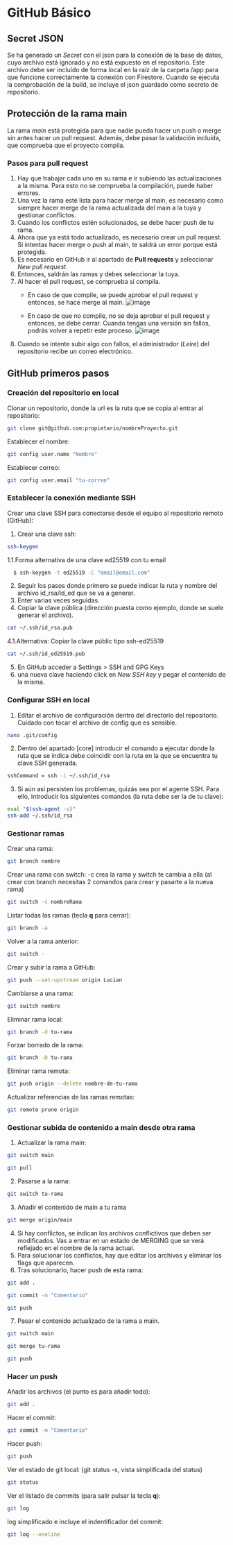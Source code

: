 # GitHub Básico
## Secret JSON
Se ha generado un _Secret_ con el json para la conexión de la base de datos, cuyo archivo está ignorado y no está expuesto en el repositorio. Este archivo debe ser incluído de forma local en la raíz de la carpeta /app para que funcione correctamente la conexión con Firestore. Cuando se ejecuta la comprobación de la build, se incluye el json guardado como secreto de repositorio.

## Protección de la rama main
La rama _main_ está protegida para que nadie pueda hacer un push o merge sin antes hacer un pull request. Además, debe pasar la validación incluída, que comprueba que el proyecto compila.
### Pasos para pull request
1. Hay que trabajar cada uno en su rama e ir subiendo las actualizaciones a la misma. Para esto no se comprueba la compilación, puede haber errores.
2. Una vez la rama esté lista para hacer merge al main, es necesario como siempre hacer merge de la rama actualizada del main a la tuya y gestionar conflictos.
3. Cuando los conflictos estén solucionados, se debe hacer push de tu rama.
4. Ahora que ya está todo actualizado, es necesario crear un pull request. Si intentas hacer merge o push al main, te saldrá un error porque está protegida.
5. Es necesario en GitHub ir al apartado de **Pull requests** y seleccionar _New pull request_.
6. Entonces, saldrán las ramas y debes seleccionar la tuya.
7. Al hacer el pull request, se comprueba si compila.
      - En caso de que compile, se puede aprobar el pull request y entonces, se hace merge al main.
        ![image](https://github.com/user-attachments/assets/e67f8ff1-a20b-4768-96da-5c366f3623fc)

      - En caso de que no compile, no se deja aprobar el pull request y entonces, se debe cerrar. Cuando tengas una versión sin fallos, podrás volver a repetir este proceso.
        ![image](https://github.com/user-attachments/assets/146300a4-3b95-4e8c-ab55-a6e27ab77fc7)
8. Cuando se intente subir algo con fallos, el administrador (_Leire_) del repositorio recibe un correo electrónico.

## GitHub primeros pasos
### Creación del repositorio en local
Clonar un repositorio, donde la url es la ruta que se copia al entrar al repositorio:
```bash
git clone git@github.com:propietario/nombreProyecto.git
```
Establecer el nombre:
```bash
git config user.name "Nombre"
```
Establecer correo:
```bash
git config user.email "tu-correo"
```
### Establecer la conexión mediante SSH
Crear una clave SSH para conectarse desde el equipo al repositorio remoto (GitHub):
1. Crear una clave ssh:
```bash
ssh-keygen
```
1.1.Forma alternativa de  una clave ed25519 con tu email
```bash
  $ ssh-keygen -t ed25519 -C "email@email.com"
```
2. Seguir los pasos donde primero se puede indicar la ruta y nombre del archivo id_rsa/id_ed que se va a generar.
3. Enter varias veces seguidas.
4. Copiar la clave pública (dirección puesta como ejemplo, donde se suele generar el archivo).
```bash
cat ~/.ssh/id_rsa.pub
```
4.1.Alternativa: Copiar la clave públic tipo ssh-ed25519
```bash
cat ~/.ssh/id_ed25519.pub
```
5. En GitHub acceder a Settings > SSH and GPG Keys
6.  una nueva clave haciendo click en _New SSH key_ y pegar el contenido de la misma.

### Configurar SSH en local
1. Editar el archivo de configuración dentro del directorio del repositorio. Cuidado con tocar el archivo de config que es sensible.
```bash
nano .git/config
``` 
2. Dentro del apartado [core] introducir el comando a ejecutar donde la ruta que se indica debe coincidir con la ruta en la que se encuentra tu clave SSH generada.
```bash
sshCommand = ssh -i ~/.ssh/id_rsa
``` 
3. Si aún así persisten los problemas, quizás sea por el agente SSH. Para ello, introducir los siguientes comandos (la ruta debe ser la de tu clave):
```bash
eval "$(ssh-agent -s)"
ssh-add ~/.ssh/id_rsa
``` 

### Gestionar ramas
Crear una rama:
```bash
git branch nombre
```
Crear una rama con switch: -c crea la rama y switch te cambia a ella (al crear con branch necesitas 2 comandos para crear y pasarte a la nueva rama)
```bash
git switch -c nombreRama
```
Listar todas las ramas (tecla **q** para cerrar):
```bash
git branch -a
```
Volver a la rama anterior:
```bash
git switch -
```
Crear y subir la rama a GitHub:
```bash
git push --set-upstream origin Lucian
```
Cambiarse a una rama:
```bash
git switch nombre
```
Eliminar rama local:
```bash
git branch -d tu-rama
```
Forzar borrado de la rama:
```bash
git branch -D tu-rama
```
Eliminar rama remota:
```bash
git push origin --delete nombre-de-tu-rama
```
Actualizar referencias de las ramas remotas:
```bash
git remote prune origin
```

### Gestionar subida de contenido a main desde otra rama
1. Actualizar la rama main:
```bash
git switch main
```
```bash
git pull
```
2. Pasarse a la rama:
```bash
git switch tu-rama
```
3. Añadir el contenido de main a tu rama
```bash
git merge origin/main
```
4. Si hay conflictos, se indican los archivos conflictivos que deben ser modificados. Vas a entrar en un estado de MERGING que se verá reflejado en el nombre de la rama actual.
5. Para solucionar los conflictos, hay que editar los archivos y eliminar los flags que aparecen.
6. Tras solucionarlo, hacer push de esta rama:
```bash
git add .
```
```bash
git commit -m "Comentario"
```
```bash
git push
```
7. Pasar el contenido actualizado de la rama a main.
```bash
git switch main
```
```bash
git merge tu-rama
```
```bash
git push
```

### Hacer un push
Añadir los archivos (el punto es para añadir todo):
```bash
git add .
```
Hacer el commit:
```bash
git commit -m "Comentario"
```
Hacer push:
```bash
git push
```
Ver el estado de git local: (git status -s, vista simplificada del status)
```bash
git status
```
Ver el listado de commits (para salir pulsar la tecla **q**):
```bash
git log
```
log simplificado e incluye el indentificador del commit:
```bash
git log --oneline
```
